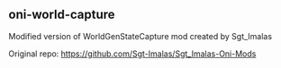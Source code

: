 ## oni-world-capture

Modified version of WorldGenStateCapture mod created by Sgt_Imalas

Original repo: https://github.com/Sgt-Imalas/Sgt_Imalas-Oni-Mods